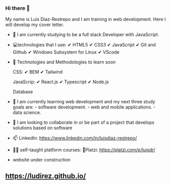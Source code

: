 ### Hi there 👋

My name is Luis Diaz-Restrepo and I am training in web development. Here I will develop my cover letter.

<!--
**ludirez/ludirez** is a ✨ _special_ ✨ repository because its `README.md` (this file) appears on your GitHub profile.

Here are some ideas to get you started:-->

- 🔭 I am currently studying to be a full stack Developer with JavaScript.

- 💻technologies that I use:
    ✔ HTML5
    ✔ CSS3
    ✔ JavaScript
    ✔ Git and Github
    ✔ Windows Subsystem for Linux
    ✔ VScode

- 📌 Technologies and Methodologies to learn soon

    CSS:
        ✔ BEM
        ✔ Tailwind
    
    JavaScrip:
        ✔ React.js
        ✔ Typescript
        ✔ Node.js
    
    Database


- 🌱 I am currently learning web development and my next three study goals are:
        - software development.
        - web and mobile applications.
        - data science.

- 🤝 I am looking to collaborate in or be part of a project that develops solutions based on software

- 📫 LinkedIn: https://www.linkedin.com/in/luisdiaz-restrepo/

- 👨‍🎓 self-taught platform courses:
    💚Platzi: https://platzi.com/p/luisdr/

- website under construction
## https://ludirez.github.io/
